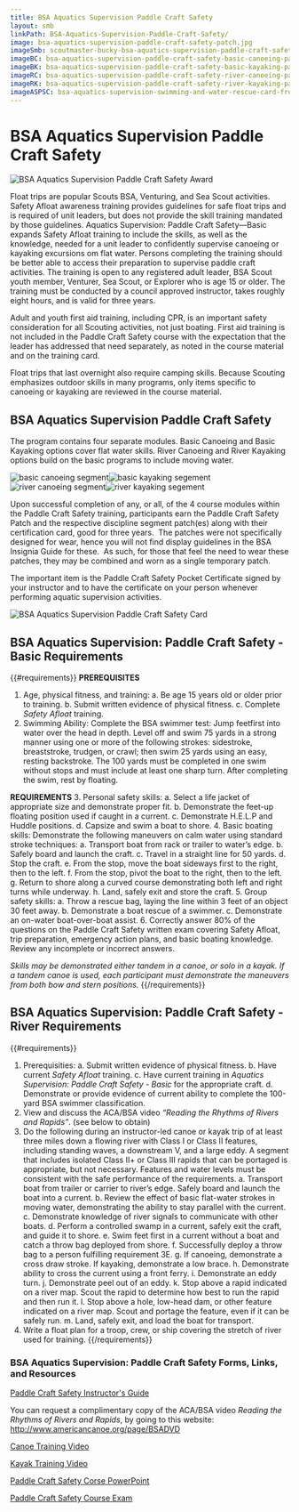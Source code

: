 ```yaml
---
title: BSA Aquatics Supervision Paddle Craft Safety
layout: smb
linkPath: BSA-Aquatics-Supervision-Paddle-Craft-Safety/
image: bsa-aquatics-supervision-paddle-craft-safety-patch.jpg
imageSmb: scoutmaster-bucky-bsa-aquatics-supervision-paddle-craft-safety.jpg
imageBC: bsa-aquatics-supervision-paddle-craft-safety-basic-canoeing-patch-segment.png
imageBK: bsa-aquatics-supervision-paddle-craft-safety-basic-kayaking-patch-segment.png
imageRC: bsa-aquatics-supervision-paddle-craft-safety-river-canoeing-patch-segment.png
imageRK: bsa-aquatics-supervision-paddle-craft-safety-river-kayaking-patch-segment.png
imageASPSC: bsa-aquatics-supervision-swimming-and-water-rescue-card-front.jpg
---
```


# BSA Aquatics Supervision Paddle Craft Safety

<div class="D(f) Fxd(c)--s">
<div class="Ta(c) Pt(1em)--s">

![BSA Aquatics Supervision Paddle Craft Safety Award]({{imageSmb}})
</div><div>

Float trips are popular Scouts BSA, Venturing, and Sea Scout activities. Safety Afloat awareness training provides guidelines for safe float trips and is required of unit leaders, but does not provide the skill training mandated by those guidelines. Aquatics Supervision: Paddle Craft Safety—Basic expands Safety Afloat training to include the skills, as well as the knowledge, needed for a unit leader to confidently supervise canoeing or kayaking excursions om flat water. Persons completing the training should be better able to access their preparation to supervise paddle craft activities. The training is open to any registered adult leader, BSA Scout youth member, Venturer, Sea Scout, or Explorer who is age 15 or older. The training must be conducted by a council approved instructor, takes roughly eight hours, and is valid for three years.

Adult and youth first aid training, including CPR, is an important safety consideration for all Scouting activities, not just boating. First aid training is not included in the Paddle Craft Safety course with the expectation that the leader has addressed that need separately, as noted in the course material and on the training card.

Float trips that last overnight also require camping skills. Because Scouting emphasizes outdoor skills in many programs, only items specific to canoeing or kayaking are reviewed in the course material.

</div></div>

## BSA Aquatics Supervision Paddle Craft Safety
The program contains four separate modules. Basic Canoeing and Basic Kayaking options cover flat water skills. River Canoeing and River Kayaking options build on the basic programs to include moving water.

![basic canoeing segment]({{imageBC}})![basic kayaking segement]({{imageBK}})![river canoeing segment]({{imageRC}})![river kayaking segement]({{imageRK}})

Upon successful completion of any, or all, of the 4 course modules within the Paddle Craft Safety training, participants earn the Paddle Craft Safety Patch and the respective discipline segment patch(es) along with their certification card, good for three years.  The patches were not specifically designed for wear, hence you will not find display guidelines in the BSA Insignia Guide for these.  As such, for those that feel the need to wear these patches, they may be combined and worn as a single temporary patch.

<div class="D(f) Fxd(c)--s">
<div>The important item is the Paddle Craft Safety Pocket Certificate signed by your instructor and to have the certificate on your person whenever performing aquatic supervision activities.</div>
<div class="Ta(c) Pt(1em)--s">

![BSA Aquatics Supervision Paddle Craft Safety Card]({{imageASPSC}})
</div></div>

## BSA Aquatics Supervision: Paddle Craft Safety - Basic Requirements

{{#requirements}}
**PREREQUISITES**
1. Age, physical fitness, and training:
     a. Be age 15 years old or older prior to training.
     b. Submit written evidence of physical fitness.
     c. Complete *Safety Afloat* training.
2. Swimming Ability:
     Complete the BSA swimmer test: Jump feetfirst into water over the head in depth. Level off and swim 75 yards in a strong manner using one or more of the following strokes: sidestroke, breaststroke, trudgen, or crawl; then swim 25 yards using an easy, resting backstroke. The 100 yards must be completed in one swim without stops and must include at least one sharp turn. After completing the swim, rest by floating.

**REQUIREMENTS**
3. Personal safety skills:
     a. Select a life jacket of appropriate size and demonstrate proper fit.
     b. Demonstrate the feet-up floating position used if caught in a current.
     c. Demonstrate H.E.L.P and Huddle positions.
     d. Capsize and swim a boat to shore.
4. Basic boating skills: Demonstrate the following maneuvers on calm water using standard stroke techniques:
     a. Transport boat from rack or trailer to water’s edge.
     b. Safely board and launch the craft.
     c. Travel in a straight line for 50 yards.
     d. Stop the craft.
     e. From the stop, move the boat sideways first to the right, then to the left.
     f. From the stop, pivot the boat to the right, then to the left.
     g. Return to shore along a curved course demonstrating both left and right turns while underway.
     h. Land, safely exit and store the craft.
5. Group safety skills:
     a. Throw a rescue bag, laying the line within 3 feet of an object 30 feet away.
     b. Demonstrate a boat rescue of a swimmer.
     c. Demonstrate an on-water boat-over-boat assist.
6. Correctly answer 80% of the questions on the Paddle Craft Safety written exam covering Safety Afloat, trip preparation, emergency action plans, and basic boating knowledge. Review any incomplete or incorrect answers.

*Skills may be demonstrated either tandem in a canoe, or solo in a kayak. If a tandem canoe is used, each participant must demonstrate the maneuvers from both bow and stern positions.*
{{/requirements}}

## BSA Aquatics Supervision: Paddle Craft Safety - River Requirements

{{#requirements}}
1. Prerequisities:
     a. Submit written evidence of physical fitness.
     b. Have current *Safety Afloat* training.
     c. Have current training in *Aquatics Supervision: Paddle Craft Safety - Basic* for the appropriate craft.
     d. Demonstrate or provide evidence of current ability to complete the 100-yard BSA swimmer classification.
2. View and discuss the ACA/BSA video *“Reading the Rhythms of Rivers and Rapids”*. (see below to obtain)
3. Do the following during an instructor-led canoe or kayak trip of at least three miles down a flowing river with Class I or Class II features, including standing waves, a downstream V, and a large eddy. A segment that includes isolated Class II+ or Class III rapids that can be portaged is appropriate, but not necessary. Features and water levels must be consistent with the safe performance of the requirements.
     a. Transport boat from trailer or carrier to river’s edge. Safely board and launch the boat into a current.
     b. Review the effect of basic flat-water strokes in moving water, demonstrating the ability to stay parallel with the current.
     c. Demonstrate knowledge of river signals to communicate with other boats.
     d. Perform a controlled swamp in a current, safely exit the craft, and guide it to shore.
     e. Swim feet first in a current without a boat and catch a throw bag deployed from shore.
     f. Successfully deploy a throw bag to a person fulfilling requirement 3E.
     g. If canoeing, demonstrate a cross draw stroke. If kayaking, demonstrate a low brace.
     h. Demonstrate ability to cross the current using a front ferry.
     i. Demonstrate an eddy turn.
     j. Demonstrate peel out of an eddy.
     k. Stop above a rapid indicated on a river map. Scout the rapid to determine how best to run the rapid and then run it.
     l. Stop above a hole, low-head dam, or other feature indicated on a river map. Scout and portage the feature, even if it can be safely run.
     m. Land, safely exit, and load the boat for transport.
4. Write a float plan for a troop, crew, or ship covering the stretch of river used for training.
{{/requirements}}

### BSA Aquatics Supervision: Paddle Craft Safety Forms, Links, and Resources

[Paddle Craft Safety Instructor's Guide](https://filestore.scouting.org/filestore/Outdoor%20Program/Aquatics/pdf/430-501.pdf)

You can request a complimentary copy of the ACA/BSA video *Reading the Rhythms of Rivers and Rapids*, by going to this website: http://www.americancanoe.org/page/BSADVD

[Canoe Training Video](https://youtu.be/fGiWzRrM-us)

[Kayak Training Video](https://youtu.be/T2jIRRBXhB0)

[Paddle Craft Safety Corse PowerPoint](http://www.scouting.org/filestore/Outdoor%20Program/Aquatics/ppt/430-502.ppt)

[Paddle Craft Safety Course Exam](http://www.scouting.org/filestore/Outdoor%20Program/Aquatics/pdf/430-503.pdf)


